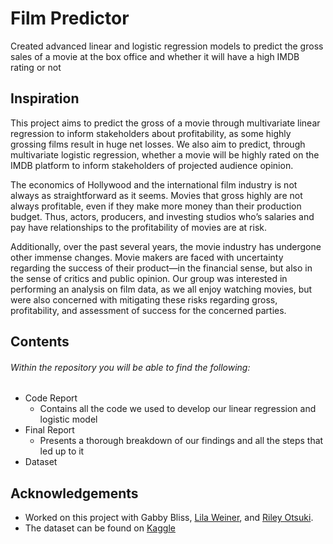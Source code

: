 # Film Predictor
 Created advanced linear and logistic regression models to predict the gross sales of a movie at the box office and whether it will have a high IMDB rating or not


## Inspiration
This project aims to predict the gross of a movie through multivariate linear regression to inform stakeholders about profitability, as some highly grossing films result in huge net losses. We also aim to predict, through multivariate logistic regression, whether a movie will be highly rated on the IMDB platform to inform stakeholders of projected audience opinion. 

The economics of Hollywood and the international film industry is not always as straightforward as it seems. Movies that gross highly are not always profitable, even if they make more money than their production budget. Thus, actors, producers, and investing studios who’s salaries and pay have relationships to the profitability of movies are at risk.

Additionally, over the past several years, the movie industry has undergone other immense changes. Movie makers are faced with uncertainty regarding the success of their product—in the financial sense, but also in the sense of critics and public opinion. Our group was interested in performing an analysis on film data, as we all enjoy watching movies, but were also concerned with mitigating these risks regarding gross, profitability, and assessment of success for the concerned parties.

## Contents
###### Within the repository you will be able to find the following:
- Code Report
  - Contains all the code we used to develop our linear regression and logistic model
- Final Report
  - Presents a thorough breakdown of our findings and all the steps that led up to it
- Dataset

## Acknowledgements
- Worked on this project with Gabby Bliss, [Lila Weiner](https://www.linkedin.com/in/lila-weiner-30512b25b/), and [Riley Otsuki](https://www.linkedin.com/in/rileyotsuki/).
- The dataset can be found on [Kaggle](https://www.kaggle.com/datasets/carolzhangdc/imdb-5000-movie-dataset)
